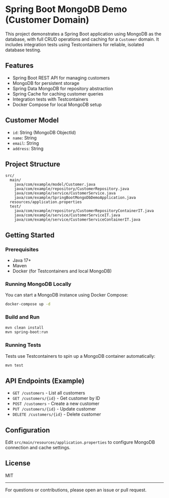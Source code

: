 # Spring Boot MongoDB Demo (Customer Domain)

This project demonstrates a Spring Boot application using MongoDB as the database, with full CRUD operations and caching for a `Customer` domain. It includes integration tests using Testcontainers for reliable, isolated database testing.

## Features
- Spring Boot REST API for managing customers
- MongoDB for persistent storage
- Spring Data MongoDB for repository abstraction
- Spring Cache for caching customer queries
- Integration tests with Testcontainers
- Docker Compose for local MongoDB setup

## Customer Model
- `id`: String (MongoDB ObjectId)
- `name`: String
- `email`: String
- `address`: String

## Project Structure
```
src/
  main/
    java/com/example/model/Customer.java
    java/com/example/repository/CustomerRepository.java
    java/com/example/service/CustomerService.java
    java/com/example/SpringBootMongoDbDemoApplication.java
  resources/application.properties
  test/
    java/com/example/repository/CustomerRepositoryContainerIT.java
    java/com/example/service/CustomerServiceIT.java
    java/com/example/service/CustomerServiceContainerIT.java
```

## Getting Started

### Prerequisites
- Java 17+
- Maven
- Docker (for Testcontainers and local MongoDB)

### Running MongoDB Locally
You can start a MongoDB instance using Docker Compose:
```sh
docker-compose up -d
```

### Build and Run
```sh
mvn clean install
mvn spring-boot:run
```

### Running Tests
Tests use Testcontainers to spin up a MongoDB container automatically:
```sh
mvn test
```

## API Endpoints (Example)
- `GET /customers` - List all customers
- `GET /customers/{id}` - Get customer by ID
- `POST /customers` - Create a new customer
- `PUT /customers/{id}` - Update customer
- `DELETE /customers/{id}` - Delete customer

## Configuration
Edit `src/main/resources/application.properties` to configure MongoDB connection and cache settings.

## License
MIT

---
For questions or contributions, please open an issue or pull request.

